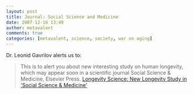 ```yaml
---
layout: post
title: Journal: Social Science and Medicine
date: 2007-12-16 13:49
author: metavalent
comments: true
categories: [metavalent, science, society, war on aging]
---
```

Dr. Leonid Gavrilov alerts us to:<blockquote>This is to alert you about new interesting study on human longevity, which may appear soon in a scientific journal Social Science &amp; Medicine, Elsevier Press. <a href="http://longevity-science.blogspot.com/2007/12/new-longevity-study-in-social-science.html">Longevity Science: New Longevity Study in 'Social Science &amp; Medicine'</a></blockquote>
